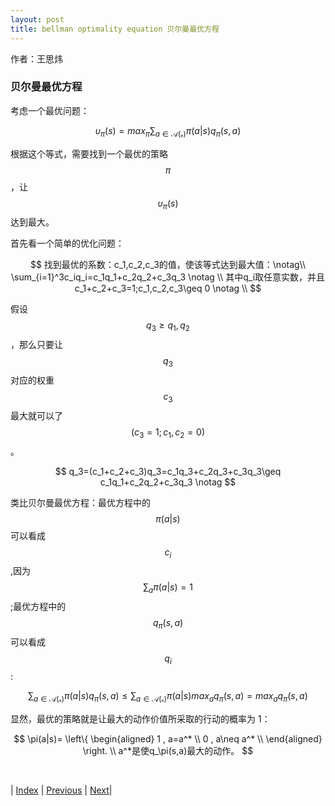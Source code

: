 ```yaml
---
layout: post
title: bellman optimality equation 贝尔曼最优方程
---
```

作者：王思炜

### 贝尔曼最优方程

考虑一个最优问题：

$$
\upsilon_\pi(s)=max_{\pi}\sum_{a\in \mathcal{A(s)}}\pi(a|s)q_\pi(s,a)
$$

根据这个等式，需要找到一个最优的策略$$\pi$$ ，让$$\upsilon_\pi(s)$$达到最大。

首先看一个简单的优化问题：

$$
找到最优的系数：c_1,c_2,c_3的值，使该等式达到最大值：\notag\\
\sum_{i=1}^3c_iq_i=c_1q_1+c_2q_2+c_3q_3 \notag \\
其中q_i取任意实数，并且c_1+c_2+c_3=1;c_1,c_2,c_3\geq 0 \notag \\
$$

假设$$q_3\geq q_1,q_2$$，那么只要让$$q_3$$对应的权重$$c_3$$最大就可以了$$(c_3=1;c_1,c_2=0)$$。

$$
q_3=(c_1+c_2+c_3)q_3=c_1q_3+c_2q_3+c_3q_3\geq c_1q_1+c_2q_2+c_3q_3 \notag
$$

类比贝尔曼最优方程：最优方程中的$$\pi(a\vert s)$$可以看成$$c_i$$,因为$$\sum_a\pi(a\vert s)=1$$;最优方程中的$$q_\pi(s,a)$$可以看成$$q_i$$:

$$
\sum_{a\in \mathcal{A(s)}}\pi(a|s)q_\pi(s,a)\leq \sum_{a\in \mathcal{A(s)}}\pi(a|s)max_{a} q_\pi(s,a)=max_{a} q_\pi(s,a)
$$

显然，最优的策略就是让最大的动作价值所采取的行动的概率为 1：

$$
\pi(a|s)=
\left\{
\begin{aligned}
1 ,  a=a^* \\
0 , a\neq a^* \\
\end{aligned}
\right.
\\
a^*是使q_\pi(s,a)最大的动作。
$$

<br/>

| [Index](./) |  [Previous](5-2-bellman-equation) |  [Next](6-rl-intro)| 